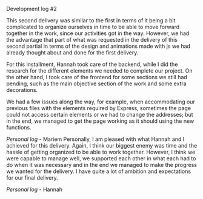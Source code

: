 Development log #2

This second delivery was similar to the first in terms of it being a bit complicated to organize ourselves in time to be able to move forward together in the work, since our activities got in the way. However, we had the advantage that part of what was requested in the delivery of this second partial in terms of the design and animations made with js we had already thought about and done for the first delivery.

For this installment, Hannah took care of the backend, while I did the research for the different elements we needed to complete our project. On the other hand, I took care of the frontend for some sections we still had pending, such as the main objective section of the work and some extra decorations.

We had a few issues along the way, for example, when accommodating our previous files with the elements required by Express, sometimes the page could not access certain elements or we had to change the addresses; but in the end, we managed to get the page working as it should using the new functions.

*Personal log* - Mariem
Personally, I am pleased with what Hannah and I achieved for this delivery. Again, I think our biggest enemy was time and the hassle of getting organized to be able to work together. However, I think we were capable to manage well, we supported each other in what each had to do when it was necessary and in the end we managed to make the progress we wanted for the delivery.
I have quite a lot of ambition and expectations for our final delivery.


*Personal log* - Hannah



